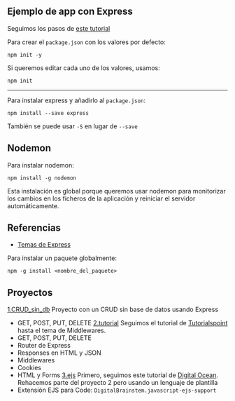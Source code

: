 ## Ejemplo de app con Express

Seguimos los pasos de [este tutorial](https://medium.com/@onejohi/building-a-simple-rest-api-with-nodejs-and-express-da6273ed7ca9)

Para crear el `package.json` con los valores por defecto:
```
npm init -y 
```
Si queremos editar cada uno de los valores, usamos:
```
npm init
```
---
Para instalar express y añadirlo al `package.json`:
```
npm install --save express
```
También se puede usar `-S` en lugar de `--save`

## Nodemon
Para instalar nodemon:
```
npm install -g nodemon
```
Esta instalación es global porque queremos usar nodemon para monitorizar los cambios en los ficheros de la aplicación y reiniciar el servidor automáticamente.

## Referencias
- [Temas de Express](https://www.tutorialspoint.com/expressjs/index.htm)

Para instalar un paquete globalmente:
```
npm -g install <nombre_del_paquete>
```

## Proyectos
[1.CRUD_sin_db](1.CRUD_sin_db.md) Proyecto con un CRUD sin base de datos usando Express
  - GET, POST, PUT, DELETE 
[2.tutorial](2.tutorial/) Seguimos el tutorial de [Tutorialspoint](https://www.tutorialspoint.com/expressjs/index.htm) hasta el tema de Middlewares. 
  - GET, POST, PUT, DELETE
  - Router de Express
  - Responses en HTML y JSON 
  - Middlewares
  - Cookies
  - HTML y Forms
[3.ejs](3.ejs/) Primero, seguimos este tutorial de [Digital Ocean](https://www.digitalocean.com/community/tutorials/how-to-use-ejs-to-template-your-node-application). Rehacemos parte del proyecto 2 pero usando un lenguaje de plantilla
  - Extensión EJS para Code: `DigitalBrainstem.javascript-ejs-support`
